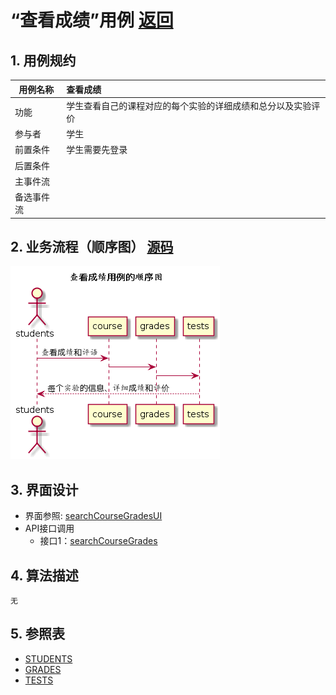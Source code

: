 # “查看成绩”用例 [返回](../../README.md)
## 1. 用例规约

|用例名称|查看成绩|
|-------|:-------------|
|功能|学生查看自己的课程对应的每个实验的详细成绩和总分以及实验评价|
|参与者|学生|
|前置条件|学生需要先登录|
|后置条件| |
|主事件流| |
|备选事件流| |

## 2. 业务流程（顺序图） [源码](../hd/searchGrades.wsd)
![searchCourseGrades](../../image/hd/searchGrades.png) 

## 3. 界面设计
- 界面参照: [searchCourseGradesUI](../../image/ui/searchGrades.png)
- API接口调用
    - 接口1：[searchCourseGrades](../../api/searchGrades.md) 

## 4. 算法描述
    无
    
## 5. 参照表
- [STUDENTS](../data.md/#STUDENTS)
- [GRADES](../data.md/#GRADES)
- [TESTS](../data.md/#TESTS)
